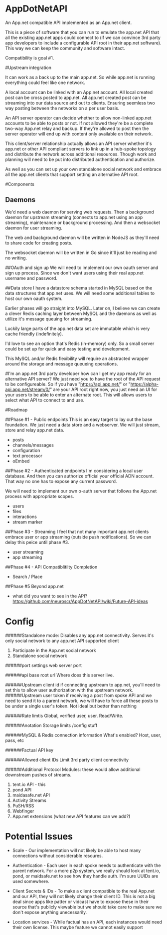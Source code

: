 AppDotNetAPI
============

An App.net compatible API implemented as an App.net client.

This is a piece of software that you can run to emulate the app.net API that all the existing app.net apps could connect to (if we can convince 3rd party app developers to include a configurable API root in their app.net software).
This way we can keep the community and software intact.

Compatibility is goal #1.

#Upstream integration

It can work as a back up to the main app.net. So while app.net is running everything could feel like one network.

A local account can be linked with an App.net account. All local created post can be cross posted to app.net. All app.net created post can be streaming into our data source and out to clients. Ensuring seemless two way posting between the networks on a per user basis.

An API server operator can decide whether to allow non-linked app.net accounts to be able to posts or not. If not allowed they're be a complete two-way App.net relay and backup. If they're allowed to post then the server operator will end up with content only available on their network.

This client/server relationship actually allows an API server whether it's app.net or other API compliant servers to link up in a hub-spoke topology and distribute the network across additional resources. Though work and planning will need to be put into distributed authentication and authorize.

As well as you can set up your own standalone social network and embrace all the app.net clients that support setting an alternative API root.

#Components

## Daemons
We'd need a web daemon for serving web requests.
Then a background daemon for upstream streaming (connects to app.net using an app streaming), maintenance or background processing.
And then a websocket daemon for user streaming.

The web and background daemon will be written in NodeJS as they'll need to share code for creating posts. 

The websocket daemon will be written in Go since it'll just be reading and no writing.


##OAuth and sign up
We will need to implement our own oauth server and sign up process. Since we don't want users using their real app.net username and password.

##Data store
I have a datastore schema started in MySQL based on the data structures that app.net uses. We will need some additional tables to host our own oauth system.

Earlier phases will go straight into MySQL. Later on, I believe we can create a clever Redis caching layer between MySQL and the daemons as well as utilize it's message queuing for streaming.

Luckily large parts of the app.net data set are immutable which is very cache friendly (indefinitely).

I'd love to see an option that's Redis (in-memory) only. So a small server could be set up for quick and easy testing and development.

This MySQL and/or Redis flexibility will require an abstracted wrapper around the storage and message queueing operations.

#I'm an app.net 3rd party developer how can I get my app ready for an alternative API server?
We just need you to have the root of the API request to be configureable.
So if you have "https://api.app.net/" or "https://alpha-api.app.net/stream/0/" are your API root right now, you just need an UI for your users to be able to enter an alternate root. This will allows users to select what API to connect to and use.

#Roadmap

##Phase #1 - Public endpoints
This is an easy target to lay out the base foundation. We just need a data store and a webserver. We will just stream, store and relay app.net data.

- posts
- channels/messages
- configuration
- text processor
- oEmbed

##Phase #2 - Authenticated endpoints
I'm considering a local user database. And then you can authorize official your official ADN account. That way no one has to expose any current password.

We will need to implement our own o-auth server that follows the App.net process with appropriate scopes.

- users
- files
- interactions
- stream marker

##Phase #3 - Streaming
I feel that not many important app.net clients embrace user or app streaming (outside push notifications). So we can delay this peice until phase #3.

- user streaming
- app streaming

##Phase #4 - API Compatiblitilty Completion
- Search / Place

##Phase #5 Beyond app.net
- what did you want to see in the API?
<https://github.com/neuroscr/AppDotNetAPI/wiki/Future-API-ideas>


Config
======

######Standalone mode:
Disables any app.net connectivity. Serves it's only social network to any
app.net API supported client
1. Participate in the App.net social network
2. Standalone social network

######port settings
web server port

######api base root url
Where does this server live.

######Upstream client id
if connecting upstream to app.net, you'll need to set this to allow user authorization with the upstream network.
######Upstream user token
if receiving a post from spoke API and we need to send it to a parent network, we will have to force all these posts to be under a single user's token. Not ideal but better than nothing

######Rate limtis
Global, verified user, user. Read/Write.

######Anotation Storage limits
/config stuff

######MySQL & Redis connection information
What's enabled? Host, user, pass, etc

######Factual API key

######Allowed client IDs
Limit 3rd party client connectivity

######Additional Protocol Modules:
these would allow additional downstream pushes of streams.

1. tent.io API - this
2. pond API
3. maidasafe.net API
4. Activity Streams
5. PuSH/RSS
6. Webfinger
7. App.net extensions (what new API features can we add?)


Potential Issues
======
- Scale - 
Our implementation will not likely be able to host many connections without considerable resoures.

- Authentication -
Each user in each spoke needs to authenticate with the parent network. For a more p2p system, we really should look at tent.io, pond, or maidsafe.net to see how they handle auth. I'm sure UUIDs are used somewhere.

- Client Secrets & IDs -
To make a client compatible to the real App.net and our API, they will not likely change their client ID. This is not a big deal since apps like patter or vidcast have to expose these in their source that's publicly viewable but we should take care to make sure we don't expose anything unecessarily.

- Location services - 
While factual has an API, each instances would need their own license.
This maybe feature we cannot easily support
